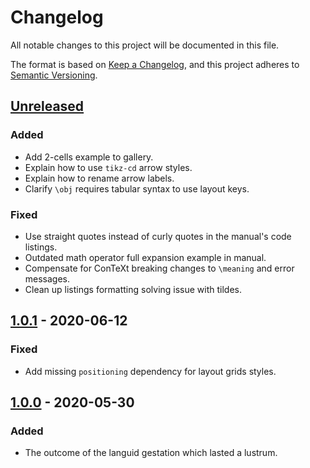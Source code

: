 # Changelog

All notable changes to this project will be documented in this file.

The format is based on [Keep a Changelog](https://keepachangelog.com/en/1.0.0/),
and this project adheres to [Semantic Versioning](https://semver.org/spec/v2.0.0.html).

## [Unreleased]

### Added

- Add 2-cells example to gallery.
- Explain how to use `tikz-cd` arrow styles.
- Explain how to rename arrow labels.
- Clarify `\obj` requires tabular syntax to use layout keys.

### Fixed

- Use straight quotes instead of curly quotes in the manual's code listings.
- Outdated math operator full expansion example in manual.
- Compensate for ConTeXt breaking changes to `\meaning` and error messages.
- Clean up listings formatting solving issue with tildes.

## [1.0.1] - 2020-06-12

### Fixed

- Add missing `positioning` dependency for layout grids styles.

## [1.0.0] - 2020-05-30

### Added

- The outcome of the languid gestation which lasted a lustrum.

[unreleased]: https://github.com/paolobrasolin/topiclongtable/compare/v1.0.1...HEAD
[1.0.1]: https://github.com/paolobrasolin/topiclongtable/releases/tag/v1.0.0...v1.0.1
[1.0.0]: https://github.com/paolobrasolin/topiclongtable/releases/tag/v1.0.0
